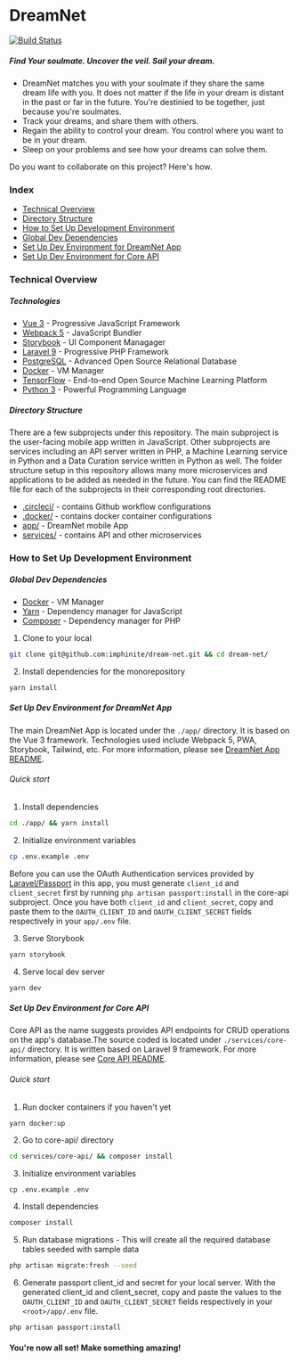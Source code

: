 # DreamNet

[![Build Status](https://travis-ci.org/joemccann/dillinger.svg?branch=master)](https://github.com/imphinite/dream-net)

##### Find Your soulmate. Uncover the veil. Sail your dream.

-   DreamNet matches you with your soulmate if they share the same dream life with you. It does not matter if the life in your dream is distant in the past or far in the future. You're destinied to be together, just because you're soulmates.
-   Track your dreams, and share them with others.
-   Regain the ability to control your dream. You control where you want to be in your dream.
-   Sleep on your problems and see how your dreams can solve them.

Do you want to collaborate on this project? Here's how.

### Index

-   [Technical Overview](https://github.com/imphinite/dream-net#technical-overview)
-   [Directory Structure](https://github.com/imphinite/dream-net#set-up-dev-environment-for-core-api)
-   [How to Set Up Development Environment](https://github.com/imphinite/dream-net#how-to-set-up-development-environment)
-   [Global Dev Dependencies](https://github.com/imphinite/dream-net#set-up-dev-environment-for-core-api)
-   [Set Up Dev Environment for DreamNet App](https://github.com/imphinite/dream-net#set-up-dev-environment-for-dreamnet-app)
-   [Set Up Dev Environment for Core API](https://github.com/imphinite/dream-net#set-up-dev-environment-for-core-api)

### Technical Overview

##### Technologies

-   [Vue 3](https://vuejs.org/) - Progressive JavaScript Framework
-   [Webpack 5](https://webpack.js.org/) - JavaScript Bundler
-   [Storybook](https://storybook.js.org/) - UI Component Managager
-   [Laravel 9](https://laravel.com/docs/9.x/installation) - Progressive PHP Framework
-   [PostgreSQL](https://www.postgresql.org/) - Advanced Open Source Relational Database
-   [Docker](https://docs.docker.com/get-docker/) - VM Manager
-   [TensorFlow](https://www.tensorflow.org/) - End-to-end Open Source Machine Learning Platform
-   [Python 3](https://www.python.org/) - Powerful Programming Language

##### Directory Structure

There are a few subprojects under this repository. The main subproject is the user-facing mobile app written in JavaScript. Other subprojects are services including an API server written in PHP, a Machine Learning service in Python and a Data Curation service written in Python as well. The folder structure setup in this repository allows many more microservices and applications to be added as needed in the future. You can find the README file for each of the subprojects in their corresponding root directories.

-   [.circleci/](https://github.com/imphinite/dream-net/tree/main/.circleci) - contains Github workflow configurations
-   [.docker/](https://github.com/imphinite/dream-net/tree/main/.docker) - contains docker container configurations
-   [app/](https://github.com/imphinite/dream-net/tree/main/app) - DreamNet mobile App
-   [services/](https://github.com/imphinite/dream-net/tree/main/services) - contains API and other microservices

### How to Set Up Development Environment

##### Global Dev Dependencies

-   [Docker](https://docs.docker.com/get-docker/) - VM Manager
-   [Yarn](https://www.npmjs.com/package/yarn) - Dependency manager for JavaScript
-   [Composer](https://getcomposer.org/) - Dependency manager for PHP

1. Clone to your local

```sh
git clone git@github.com:imphinite/dream-net.git && cd dream-net/
```

2. Install dependencies for the monorepository

```sh
yarn install
```

##### Set Up Dev Environment for DreamNet App

The main DreamNet App is located under the `./app/` directory. It is based on the Vue 3 framework.
Technologies used include Webpack 5, PWA, Storybook, Tailwind, etc. For more information, please see [DreamNet App README](https://github.com/imphinite/dream-net/tree/main/app).

###### Quick start

1. Install dependencies

```sh
cd ./app/ && yarn install
```

2. Initialize environment variables

```sh
cp .env.example .env
```

Before you can use the OAuth Authentication services provided by [Laravel/Passport](https://laravel.com/docs/9.x/passport#installation) in this app, you must generate `client_id` and `client_secret` first by running `php artisan passport:install` in the core-api subproject. Once you have both `client_id` and `client_secret`, copy and paste them to the `OAUTH_CLIENT_ID` and `OAUTH_CLIENT_SECRET` fields respectively in your `app/.env` file.

3. Serve Storybook

```sh
yarn storybook
```

4. Serve local dev server

```sh
yarn dev
```

##### Set Up Dev Environment for Core API

Core API as the name suggests provides API endpoints for CRUD operations on the app's database.The source coded is located under `./services/core-api/` directory. It is written based on Laravel 9 framework. For more information, please see [Core API README](https://github.com/imphinite/dream-net/tree/main/services/core-api).

###### Quick start

1. Run docker containers if you haven't yet

```sh
yarn docker:up
```

2. Go to core-api/ directory

```sh
cd services/core-api/ && composer install
```

3. Initialize environment variables

```
cp .env.example .env
```

4. Install dependencies

```sh
composer install
```

5. Run database migrations - This will create all the required database tables seeded with sample data

```sh
php artisan migrate:fresh --seed
```

6. Generate passport client_id and secret for your local server. With the generated client_id and client_secret, copy and paste the values to the `OAUTH_CLIENT_ID` and `OAUTH_CLIENT_SECRET` fields respectively in your `<root>/app/.env` file.

```sh
php artisan passport:install
```

#### You're now all set! Make something amazing!
